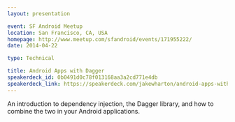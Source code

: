 ```yaml
---
layout: presentation

event: SF Android Meetup
location: San Francisco, CA, USA
homepage: http://www.meetup.com/sfandroid/events/171955222/
date: 2014-04-22

type: Technical

title: Android Apps with Dagger
speakerdeck_id: 0b0491d0c78f013168aa3a2cd771e4db
speakerdeck_link: https://speakerdeck.com/jakewharton/android-apps-with-dagger-sf-android-meetup-april-2014
---
```


An introduction to dependency injection, the Dagger library, and how to combine the two in your Android applications.

